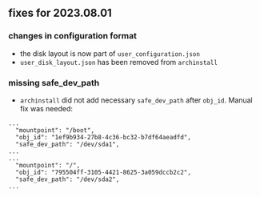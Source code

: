 ## fixes for 2023.08.01

### changes in configuration format

- the disk layout is now part of `user_configuration.json`
- `user_disk_layout.json` has been removed from `archinstall` 

### missing safe_dev_path

- `archinstall` did not add necessary `safe_dev_path` after `obj_id`. Manual fix was needed:

```
...
  "mountpoint": "/boot",
  "obj_id": "1ef9b934-27b8-4c36-bc32-b7df64aeadfd",
  "safe_dev_path": "/dev/sda1",
...
...
  "mountpoint": "/",
  "obj_id": "795504ff-3105-4421-8625-3a059dccb2c2",
  "safe_dev_path": "/dev/sda2",
...
```
